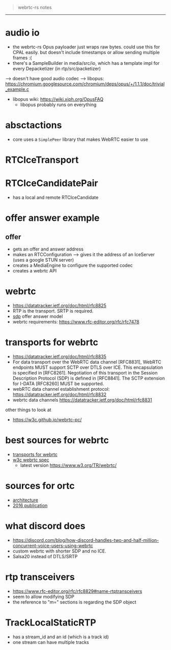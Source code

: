 > webrtc-rs notes
---

# audio io
- the webrtc-rs Opus payloader just wraps raw bytes. could use this for CPAL easily. but doesn't include timestamps or allow sending multiple frames :(
- there's a SampleBuilder in media/src/io, which has a template impl for every Depacketizer (in rtp/src/packetizer)

--> doesn't have good audio codec
--> libopus: https://chromium.googlesource.com/chromium/deps/opus/+/1.1.1/doc/trivial_example.c
- libopus wiki: https://wiki.xiph.org/OpusFAQ
    - libopus probably runs on everything


# absctactions
- core uses a `SimplePeer` library that makes WebRTC easier to use

# RTCIceTransport


# RTCIceCandidatePair
- has a local and remote RTCIceCandidate

# offer answer example
## offer
- gets an offer and answer address
- makes an RTCConfiguration --> gives it the address of an IceServer (uses a google STUN server)
- creates a MediaEngine to configure the supported codec 
- creates a webrtc API

# webrtc
- https://datatracker.ietf.org/doc/html/rfc8825
- RTP is the transport. SRTP is required. 
- [sdp](https://datatracker.ietf.org/doc/html/rfc3264) offer answer model
- webrtc requirements: https://www.rfc-editor.org/rfc/rfc7478

# transports for webrtc
- https://datatracker.ietf.org/doc/html/rfc8835
- For data transport over the WebRTC data channel [RFC8831], WebRTC
   endpoints MUST support SCTP over DTLS over ICE.  This encapsulation
   is specified in [RFC8261].  Negotiation of this transport in the
   Session Description Protocol (SDP) is defined in [RFC8841].  The SCTP
   extension for I-DATA [RFC8260] MUST be supported.
- webRTC data channel establishment protocol: https://datatracker.ietf.org/doc/html/rfc8832
- webrtc data channels https://datatracker.ietf.org/doc/html/rfc8831

other things to look at
-  https://w3c.github.io/webrtc-pc/




# best sources for webrtc
- [transports for webrtc](https://datatracker.ietf.org/doc/html/rfc8835)
- [w3c webrtc spec](https://w3c.github.io/webrtc-pc/) 
    - latest version https://www.w3.org/TR/webrtc/

# sources for ortc
- [architecture](https://ortc.org/architecture/)
- [2016 publication](http://publications.ortc.org/2016/20161202/)

# what discord does
- https://discord.com/blog/how-discord-handles-two-and-half-million-concurrent-voice-users-using-webrtc
- custom webrtc with shorter SDP and no ICE. 
- Salsa20 instead of DTLS/SRTP

# rtp transceivers
- https://www.rfc-editor.org/rfc/rfc8829#name-rtptransceivers
- seem to allow modifying SDP
- the reference to "m=" sections is regarding the SDP object

# TrackLocalStaticRTP
- has a stream_id and an id (which is a track id)
- one stream can have multiple tracks 